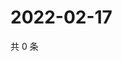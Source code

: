 # 2022-02-17

共 0 条

<!-- BEGIN WEIBO -->
<!-- 最后更新时间 Thu Feb 17 2022 22:13:20 GMT+0800 (China Standard Time) -->

<!-- END WEIBO -->
